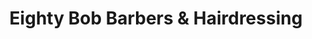 ---
title: "Eighty Bob Barbers & Hairdressing"
url: /bolton/eighty-bob-barbers-and-hairdressing/
shop: hairdresser
---